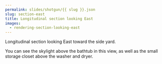 ```yaml
---
permalink: slides/shotgun/{{ slug }}.json
slug: section-east
title: Longitudinal section looking East
images:
  - rendering-section-looking-east
---
```

Longitudinal section looking East toward the side yard.

You can see the skylight above the bathtub in this view, as well as the small storage closet above the washer and dryer.